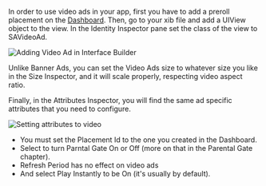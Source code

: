 In order to use video ads in your app, first you have to add a preroll placement on the [Dashboard](http://dashboard.superawesome.tv). Then, go to your xib file and add a UIView object to the view. In the Identity Inspector pane set the class of the view to SAVideoAd.

![](img/IMG_04_SAVideoAd_1.png "Adding Video Ad in Interface Builder")

Unlike Banner Ads, you can set the Video Ads size to whatever size you like in the Size Inspector, and it will scale properly, respecting video aspect ratio.

Finally, in the Attributes Inspector, you will find the same ad specific attributes that you need to configure.

![](img/IMG_05_SAVideoAd_2.png "Setting attributes to video")

  * You must set the Placement Id to the one you created in the Dashboard.
  * Select to turn Parntal Gate On or Off (more on that in the Parental Gate chapter).
  * Refresh Period has no effect on video ads
  * And select Play Instantly to be On (it's usually by default).